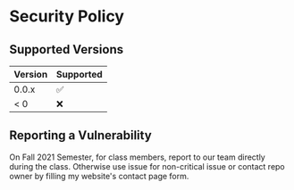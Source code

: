 # Security Policy

## Supported Versions

| Version | Supported          |
| ------- | ------------------ |
| 0.0.x   | :white_check_mark: |
| < 0     | :x:                |

## Reporting a Vulnerability

On Fall 2021 Semester, for class members, report to our team directly during the class.
Otherwise use issue for non-critical issue or contact repo owner by filling my website's contact page form.
